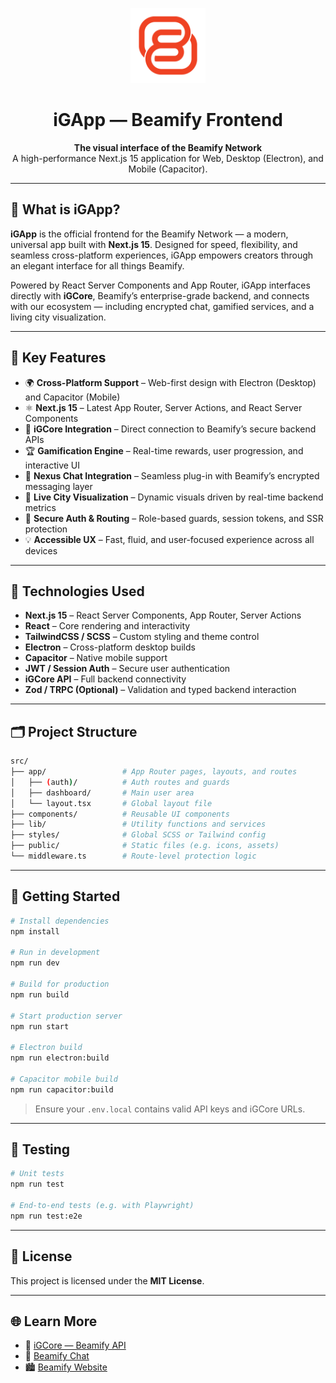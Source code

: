 <p align="center">
  <a href="https://beamify.online" target="_blank">
    <img src="assets/icon.png" width="120" alt="Beamify Logo" />
  </a>
</p>

<h1 align="center">iGApp — Beamify Frontend</h1>
<p align="center">
  <strong>The visual interface of the Beamify Network</strong><br/>
  A high-performance Next.js 15 application for Web, Desktop (Electron), and Mobile (Capacitor).
</p>

---

## 🎨 What is iGApp?

**iGApp** is the official frontend for the Beamify Network — a modern, universal app built with **Next.js 15**. Designed for speed, flexibility, and seamless cross-platform experiences, iGApp empowers creators through an elegant interface for all things Beamify.

Powered by React Server Components and App Router, iGApp interfaces directly with **iGCore**, Beamify’s enterprise-grade backend, and connects with our ecosystem — including encrypted chat, gamified services, and a living city visualization.

---

## 🚀 Key Features

- 🌍 **Cross-Platform Support** – Web-first design with Electron (Desktop) and Capacitor (Mobile)
- ⚛️ **Next.js 15** – Latest App Router, Server Actions, and React Server Components
- 🔗 **iGCore Integration** – Direct connection to Beamify’s secure backend APIs
- 🏆 **Gamification Engine** – Real-time rewards, user progression, and interactive UI
- 💬 **Nexus Chat Integration** – Seamless plug-in with Beamify’s encrypted messaging layer
- 🌆 **Live City Visualization** – Dynamic visuals driven by real-time backend metrics
- 🔐 **Secure Auth & Routing** – Role-based guards, session tokens, and SSR protection
- 💡 **Accessible UX** – Fast, fluid, and user-focused experience across all devices

---

## 🧬 Technologies Used

- **Next.js 15** – React Server Components, App Router, Server Actions
- **React** – Core rendering and interactivity
- **TailwindCSS / SCSS** – Custom styling and theme control
- **Electron** – Cross-platform desktop builds
- **Capacitor** – Native mobile support
- **JWT / Session Auth** – Secure user authentication
- **iGCore API** – Full backend connectivity
- **Zod / TRPC (Optional)** – Validation and typed backend interaction

---

## 🗂️ Project Structure

```bash
src/
├── app/                 # App Router pages, layouts, and routes
│   ├── (auth)/          # Auth routes and guards
│   ├── dashboard/       # Main user area
│   └── layout.tsx       # Global layout file
├── components/          # Reusable UI components
├── lib/                 # Utility functions and services
├── styles/              # Global SCSS or Tailwind config
├── public/              # Static files (e.g. icons, assets)
└── middleware.ts        # Route-level protection logic
```

---

## 🚀 Getting Started

```bash
# Install dependencies
npm install

# Run in development
npm run dev

# Build for production
npm run build

# Start production server
npm run start

# Electron build
npm run electron:build

# Capacitor mobile build
npm run capacitor:build
```

> Ensure your `.env.local` contains valid API keys and iGCore URLs.

---

## 🧪 Testing

```bash
# Unit tests
npm run test

# End-to-end tests (e.g. with Playwright)
npm run test:e2e
```

---

## 📄 License

This project is licensed under the **MIT License**.

---

## 🌐 Learn More

- 🧠 [iGCore — Beamify API](https://github.com/NXFinity/iGCore)
- 💬 [Beamify Chat](https://github.com/NXFinity/iGChat)
- 🏙 [Beamify Website](https://beamify.online)
